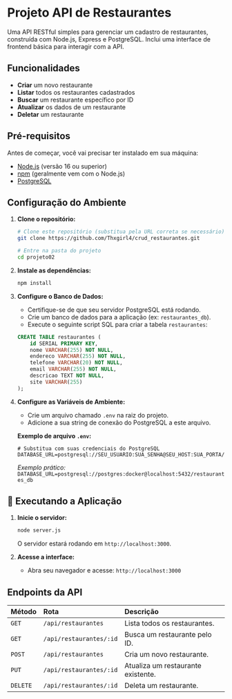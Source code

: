 # Projeto API de Restaurantes

Uma API RESTful simples para gerenciar um cadastro de restaurantes, construída com Node.js, Express e PostgreSQL. Inclui uma interface de frontend básica para interagir com a API.

## Funcionalidades

- **Criar** um novo restaurante
- **Listar** todos os restaurantes cadastrados
- **Buscar** um restaurante específico por ID
- **Atualizar** os dados de um restaurante
- **Deletar** um restaurante

## Pré-requisitos

Antes de começar, você vai precisar ter instalado em sua máquina:
- [Node.js](https://nodejs.org/en/) (versão 16 ou superior)
- [npm](https://www.npmjs.com/) (geralmente vem com o Node.js)
- [PostgreSQL](https://www.postgresql.org/)

## Configuração do Ambiente

1.  **Clone o repositório:**
    ```bash
    # Clone este repositório (substitua pela URL correta se necessário)
    git clone https://github.com/Thxgirl4/crud_restaurantes.git
    
    # Entre na pasta do projeto
    cd projeto02
    ```

2.  **Instale as dependências:**
    ```bash
    npm install
    ```

3.  **Configure o Banco de Dados:**
    - Certifique-se de que seu servidor PostgreSQL está rodando.
    - Crie um banco de dados para a aplicação (ex: `restaurantes_db`).
    - Execute o seguinte script SQL para criar a tabela `restaurantes`:

    ```sql
    CREATE TABLE restaurantes (
        id SERIAL PRIMARY KEY,
        nome VARCHAR(255) NOT NULL,
        endereco VARCHAR(255) NOT NULL,
        telefone VARCHAR(20) NOT NULL,
        email VARCHAR(255) NOT NULL,
        descricao TEXT NOT NULL,
        site VARCHAR(255)
    );
    ```

4.  **Configure as Variáveis de Ambiente:**
    - Crie um arquivo chamado `.env` na raiz do projeto.
    - Adicione a sua string de conexão do PostgreSQL a este arquivo.

    **Exemplo de arquivo `.env`:**
    ```env
    # Substitua com suas credenciais do PostgreSQL
    DATABASE_URL=postgresql://SEU_USUARIO:SUA_SENHA@SEU_HOST:SUA_PORTA/NOME_DO_BANCO
    ```
    *Exemplo prático:* `DATABASE_URL=postgresql://postgres:docker@localhost:5432/restaurantes_db`

## 🚀 Executando a Aplicação

1.  **Inicie o servidor:**
    ```bash
    node server.js
    ```
    O servidor estará rodando em `http://localhost:3000`.

2.  **Acesse a interface:**
    - Abra seu navegador e acesse: `http://localhost:3000`

## Endpoints da API

| Método | Rota                  | Descrição                               |
| :----- | :-------------------- | :---------------------------------------- |
| `GET`    | `/api/restaurantes`     | Lista todos os restaurantes.            |
| `GET`    | `/api/restaurantes/:id` | Busca um restaurante pelo ID.           |
| `POST`   | `/api/restaurantes`     | Cria um novo restaurante.               |
| `PUT`    | `/api/restaurantes/:id` | Atualiza um restaurante existente.      |
| `DELETE` | `/api/restaurantes/:id` | Deleta um restaurante.                  |
